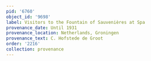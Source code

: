 ```yaml
---
pid: '6760'
object_id: '9698'
label: Visitors to the Fountain of Sauvenières at Spa
provenance_date: Until 1931
provenance_location: Netherlands, Groningen
provenance_text: C. Hofstede de Groot
order: '2216'
collection: provenance
---
```

